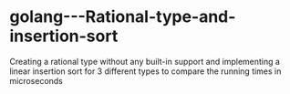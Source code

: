 # golang---Rational-type-and-insertion-sort

Creating a rational type without any built-in support and implementing a linear insertion sort for 3 different types to compare the running times in microseconds

